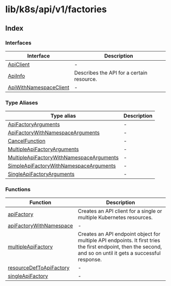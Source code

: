 # lib/k8s/api/v1/factories

## Index

### Interfaces

| Interface | Description |
| ------ | ------ |
| [ApiClient](interfaces/ApiClient.md) | - |
| [ApiInfo](interfaces/ApiInfo.md) | Describes the API for a certain resource. |
| [ApiWithNamespaceClient](interfaces/ApiWithNamespaceClient.md) | - |

### Type Aliases

| Type alias | Description |
| ------ | ------ |
| [ApiFactoryArguments](type-aliases/ApiFactoryArguments.md) | - |
| [ApiFactoryWithNamespaceArguments](type-aliases/ApiFactoryWithNamespaceArguments.md) | - |
| [CancelFunction](type-aliases/CancelFunction.md) | - |
| [MultipleApiFactoryArguments](type-aliases/MultipleApiFactoryArguments.md) | - |
| [MultipleApiFactoryWithNamespaceArguments](type-aliases/MultipleApiFactoryWithNamespaceArguments.md) | - |
| [SimpleApiFactoryWithNamespaceArguments](type-aliases/SimpleApiFactoryWithNamespaceArguments.md) | - |
| [SingleApiFactoryArguments](type-aliases/SingleApiFactoryArguments.md) | - |

### Functions

| Function | Description |
| ------ | ------ |
| [apiFactory](functions/apiFactory.md) | Creates an API client for a single or multiple Kubernetes resources. |
| [apiFactoryWithNamespace](functions/apiFactoryWithNamespace.md) | - |
| [multipleApiFactory](functions/multipleApiFactory.md) | Creates an API endpoint object for multiple API endpoints. It first tries the first endpoint, then the second, and so on until it gets a successful response. |
| [resourceDefToApiFactory](functions/resourceDefToApiFactory.md) | - |
| [singleApiFactory](functions/singleApiFactory.md) | - |

